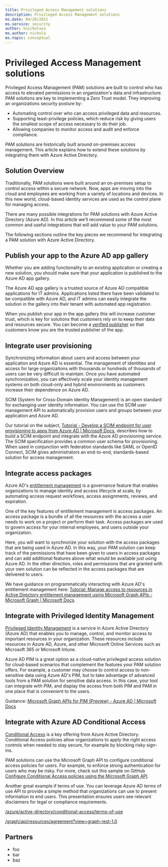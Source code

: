 ```yaml
---
title: Privileged Access Management solutions
description: Privileged Access Management solutions
ms.date: 04/20/2021
ms.service: security
author: knicholasa
ms.author: nichola
ms.topic: conceptual
---
```


# Privileged Access Management solutions

Privileged Access Management (PAM) solutions are built to control who has access to elevated permissions in an organization's data and infrastructure. PAM solutions are key to implementing a Zero Trust model. They improving an organizations security posture by:

- Automating control over who can access privileged data and resources.
- Supporting least-privilege policies, which reduce risk by giving users the smallest scope of access necessary to do their job.
- Allowing companies to monitor access and audit and enforce compliance.

PAM solutions are historically built around on-premises access management. This article explains how to extend these solutions by integrating them with Azure Active Directory.

## Solution Overview

Traditionally, PAM solutions were built around an on-premises setup to control access within a secure network. Now, apps are moving into the cloud and employees are working from a variety of locations and devices. In this new world, cloud-based identity services are used as the control plane for managing access.

There are many possible integrations for PAM solutions with Azure Active Directory (Azure AD). In this article we'll recommend some of the most common and useful integrations that will add value to your PAM solutions.

The following sections outline the key pieces we recommend for integrating a PAM solution with Azure Active Directory.

## Publish your app to the Azure AD app gallery

Whether you are adding functionality to an existing application or creating a new solution, you should make sure that your application is published to the Azure AD app gallery.

The Azure AD app gallery is a trusted source of Azure AD compatible applications for IT admins. Applications listed there have been validated to be compatible with Azure AD, and IT admins can easily integrate the solution in the gallery into their tenant with automated app registration.

When you publish your app in the app gallery this will increase customer trust, which is key for solutions that customers rely on to keep their data and resources secure. You can become a [verified publisher](/azure/active-directory/develop/publisher-verification-overview) so that customers know you are the trusted publisher of the app.

## Integrate user provisioning

Synchronizing information about users and access between your application and Azure AD is essential. The management of identities and access for large organizations with thousands or hundreds of thousands of users can be very difficult to maintain. Once you have automated synchronization, you can effectively scale your identity management systems on both cloud-only and hybrid environments as customers increase their dependence on Azure AD.

SCIM (System for Cross-Domain Identity Management) is an open standard for exchanging user identity information. You can use the SCIM user management API to automatically provision users and groups between your application and Azure AD.

Our tutorial on the subject, [Tutorial - Develop a SCIM endpoint for user provisioning to apps from Azure AD | Microsoft Docs](/azure/active-directory/app-provisioning/use-scim-to-provision-users-and-groups), describes how to build a SCIM endpoint and integrate with the Azure AD provisioning service. The SCIM specification provides a common user schema for provisioning. When used in conjunction with federation standards like SAML or OpenID Connect, SCIM gives administrators an end-to-end, standards-based solution for access management.

## Integrate access packages

Azure AD's [entitlement management](/azure/active-directory/governance/entitlement-management-overview) is a governance feature that enables organizations to manage identity and access lifecycle at scale, by automating access request workflows, access assignments, reviews, and expiration.

One of the key features of entitlement management is access packages. An access package is a bundle of all the resources with the access a user needs to work on a project or perform their task. Access packages are used to govern access for your internal employees, and users outside your organization.

Here, you will want to synchronize your solution with the access packages that are being used in Azure AD. In this way, your PAM solution can keep track of the permissions that have been given to users in access packages and can add additional features above what would be available just using Azure AD. In the other direction, roles and permissions that are granted with your own solution can be reflected in the access packages that are delivered to users.

We have guidance on programmatically interacting with Azure AD's entitlement management here: [Tutorial: Manage access to resources in Active Directory entitlement management using Microsoft Graph APIs - Microsoft Graph | Microsoft Docs](/graph/tutorial-access-package-api?toc=/azure/active-directory/governance/toc.json&amp;bc=/azure/active-directory/governance/breadcrumb/toc.json).

## Integrate with Privileged Identity Management

[Privileged Identity Management](/azure/active-directory/privileged-identity-management/pim-configure) is a service in Azure Active Directory (Azure AD) that enables you to manage, control, and monitor access to important resources in your organization. These resources include resources in Azure AD, Azure, and other Microsoft Online Services such as Microsoft 365 or Microsoft Intune.

Azure AD PIM is a great option as a cloud-native privileged access solution for cloud-based scenarios that complement the features your PAM solution offers. For example, a customer may choose to control access to non-sensitive data using Azure AD's PIM, but to take advantage of advanced tools from a PAM solution for sensitive data access. In this case, your tool can integrate with PIM, and display the access from both PIM and PAM in one place that is convenient to the users.

Guidance: [Microsoft Graph APIs for PIM (Preview) - Azure AD | Microsoft Docs](/azure/active-directory/privileged-identity-management/pim-apis)

## Integrate with Azure AD Conditional Access

[Conditional Access](/azure/active-directory/conditional-access/overview) is a key offering from Azure Active Directory. Conditional Access policies allow organizations to apply the right access controls when needed to stay secure, for example by blocking risky sign-ins.

PAM solutions can use the Microsoft Graph API to configure conditional access policies for users. For example, to enforce strong authentication for users who may be risky. For more, check out this sample on GitHub [Configure Conditional Access policies using the Microsoft Graph API](https://github.com/Azure-Samples/azure-ad-conditional-access-apis/tree/main/01-configure/graphapi).

Another great example if terms of use. You can leverage Azure AD terms of use API to provide a simple method that organizations can use to present information to end users. This presentation ensures users see relevant disclaimers for legal or compliance requirements.

[/azure/active-directory/conditional-access/terms-of-use](/azure/active-directory/conditional-access/terms-of-use)

[/graph/api/resources/agreement?view=graph-rest-1.0](/graph/api/resources/agreement)

## Partners

- foo
- bar
- baz